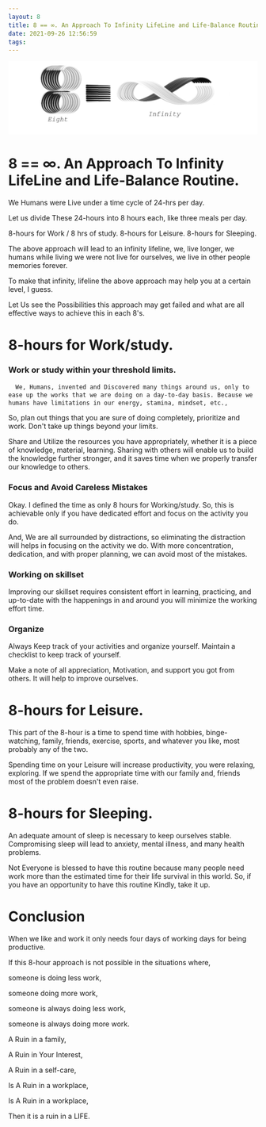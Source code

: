 ```yaml
---
layout: 8
title: 8 == ∞. An Approach To Infinity LifeLine and Life-Balance Routine.
date: 2021-09-26 12:56:59
tags:
---
```


[![Image idea](/public/images/infinity.jpg)](/public/images/infinity.jpg)


# 8 == ∞. An Approach To Infinity LifeLine and Life-Balance Routine.



We Humans were Live under a time cycle of 24-hrs per day. 

Let us divide These 24-hours into 8 hours each, like three meals per day.

8-hours for Work / 8 hrs of study.
8-hours for Leisure.
8-hours for Sleeping.


The above approach will lead to an infinity lifeline, we, live longer, we humans while living we were not live for ourselves, we live in other people memories forever.

To make that infinity, lifeline the above approach may help you at a certain level, I guess.

Let Us see the Possibilities this approach may get failed and what are all effective ways to achieve this in each 8's.

# 8-hours for Work/study.


### Work or study within your threshold limits.

      We, Humans, invented and Discovered many things around us, only to ease up the works that we are doing on a day-to-day basis. Because we humans have limitations in our energy, stamina, mindset, etc., 



So, plan out things that you are sure of doing completely, prioritize and work. Don't take up things beyond your limits.



Share and Utilize the resources you have appropriately, whether it is a piece of knowledge, material, learning. Sharing with others will enable us to build the knowledge further stronger, and it saves time when we properly transfer our knowledge to others.

### Focus and Avoid Careless Mistakes

Okay. I defined the time as only 8 hours for Working/study. So, this is achievable only if you have dedicated effort and focus on the activity you do.

And, We are all surrounded by distractions, so eliminating the distraction will helps in focusing on the activity we do. With more concentration, dedication, and with proper planning, we can avoid most of the mistakes.



### Working on skillset

Improving our skillset requires consistent effort in learning, practicing, and up-to-date with the happenings in and around you will minimize the working effort time.



### Organize

Always Keep track of your activities and organize yourself. Maintain a checklist to keep track of yourself.



Make a note of all appreciation, Motivation, and support you got from others. It will help to improve ourselves.



# 8-hours for Leisure.

This part of the 8-hour is a time to spend time with hobbies, binge-watching, family, friends, exercise, sports, and whatever you like, most probably any of the two.

Spending time on your Leisure will increase productivity, you were relaxing, exploring. If we spend the appropriate time with our family and, friends most of the problem doesn't even raise.



# 8-hours for Sleeping.

An adequate amount of sleep is necessary to keep ourselves stable. Compromising sleep will lead to anxiety, mental illness, and many health problems.



Not Everyone is blessed to have this routine because many people need work more than the estimated time for their life survival in this world. So, if you have an opportunity to have this routine Kindly, take it up.



# Conclusion

When we like and work it only needs four days of working days for being productive.

If this 8-hour approach is not possible in the situations where,

someone is doing less work,

someone doing more work,

someone is always doing less work,

someone is always doing more work.



A Ruin in a family,

A Ruin in Your Interest,

A Ruin in a self-care,

Is A Ruin in a workplace,

Is A Ruin in a workplace,

Then it is a ruin in a LIFE.
